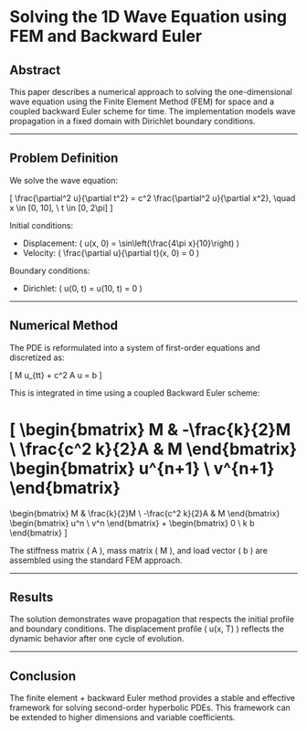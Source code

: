 # Solving the 1D Wave Equation using FEM and Backward Euler

## Abstract

This paper describes a numerical approach to solving the one-dimensional wave equation using the Finite Element Method (FEM) for space and a coupled backward Euler scheme for time. The implementation models wave propagation in a fixed domain with Dirichlet boundary conditions.

---

## Problem Definition

We solve the wave equation:

\[
\frac{\partial^2 u}{\partial t^2} = c^2 \frac{\partial^2 u}{\partial x^2}, \quad x \in [0, 10], \ t \in [0, 2\pi]
\]

Initial conditions:
- Displacement: \( u(x, 0) = \sin\left(\frac{4\pi x}{10}\right) \)
- Velocity: \( \frac{\partial u}{\partial t}(x, 0) = 0 \)

Boundary conditions:
- Dirichlet: \( u(0, t) = u(10, t) = 0 \)

---

## Numerical Method

The PDE is reformulated into a system of first-order equations and discretized as:

\[
M u_{tt} + c^2 A u = b
\]

This is integrated in time using a coupled Backward Euler scheme:

\[
\begin{bmatrix} M & -\frac{k}{2}M \\ \frac{c^2 k}{2}A & M \end{bmatrix}
\begin{bmatrix} u^{n+1} \\ v^{n+1} \end{bmatrix}
=
\begin{bmatrix} M & \frac{k}{2}M \\ -\frac{c^2 k}{2}A & M \end{bmatrix}
\begin{bmatrix} u^n \\ v^n \end{bmatrix}
+
\begin{bmatrix} 0 \\ k b \end{bmatrix}
\]

The stiffness matrix \( A \), mass matrix \( M \), and load vector \( b \) are assembled using the standard FEM approach.

---

## Results

The solution demonstrates wave propagation that respects the initial profile and boundary conditions. The displacement profile \( u(x, T) \) reflects the dynamic behavior after one cycle of evolution.

---

## Conclusion

The finite element + backward Euler method provides a stable and effective framework for solving second-order hyperbolic PDEs. This framework can be extended to higher dimensions and variable coefficients.